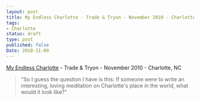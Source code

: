 ```yaml
---
layout: post
title: My Endless Charlotte - Trade & Tryon - November 2010 - Charlotte, NC
tags:
- Charlotte
status: draft
type: post
published: false
Date: 2010-11-09
---
```

[My Endless Charlotte](https://www.charlottemagazine.com/my-endless-charlotte/) - Trade & Tryon - November 2010 - Charlotte, NC

> "So I guess the question I have is this: If someone were to write an interesting, loving meditation on Charlotte's place in the world, what would it look like?"
